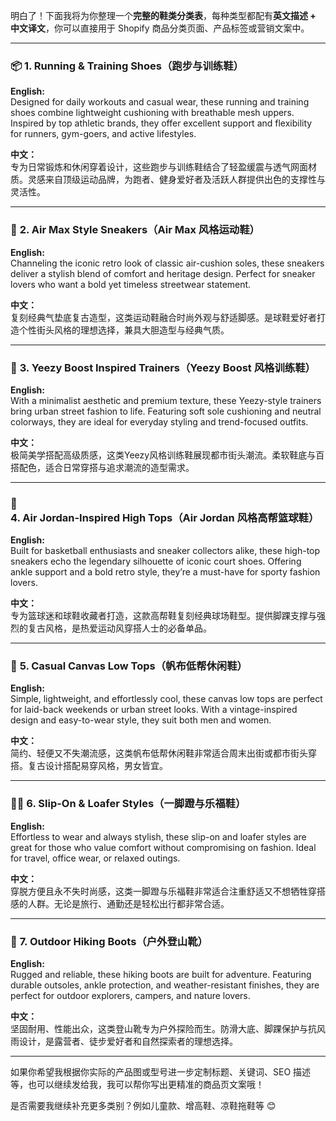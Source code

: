 明白了！下面我将为你整理一个**完整的鞋类分类表**，每种类型都配有**英文描述 + 中文译文**，你可以直接用于 Shopify 商品分类页面、产品标签或营销文案中。

---

### 📦 **1. Running & Training Shoes（跑步与训练鞋）**

**English:**  
Designed for daily workouts and casual wear, these running and training shoes combine lightweight cushioning with breathable mesh uppers. Inspired by top athletic brands, they offer excellent support and flexibility for runners, gym-goers, and active lifestyles.

**中文：**  
专为日常锻炼和休闲穿着设计，这些跑步与训练鞋结合了轻盈缓震与透气网面材质。灵感来自顶级运动品牌，为跑者、健身爱好者及活跃人群提供出色的支撑性与灵活性。

---

### 👟 **2. Air Max Style Sneakers（Air Max 风格运动鞋）**

**English:**  
Channeling the iconic retro look of classic air-cushion soles, these sneakers deliver a stylish blend of comfort and heritage design. Perfect for sneaker lovers who want a bold yet timeless streetwear statement.

**中文：**  
复刻经典气垫底复古造型，这类运动鞋融合时尚外观与舒适脚感。是球鞋爱好者打造个性街头风格的理想选择，兼具大胆造型与经典气质。

---

### 🧢 **3. Yeezy Boost Inspired Trainers（Yeezy Boost 风格训练鞋）**

**English:**  
With a minimalist aesthetic and premium texture, these Yeezy-style trainers bring urban street fashion to life. Featuring soft sole cushioning and neutral colorways, they are ideal for everyday styling and trend-focused outfits.

**中文：**  
极简美学搭配高级质感，这类Yeezy风格训练鞋展现都市街头潮流。柔软鞋底与百搭配色，适合日常穿搭与追求潮流的造型需求。

---

### 🏀 **4. Air Jordan-Inspired High Tops（Air Jordan 风格高帮篮球鞋）**

**English:**  
Built for basketball enthusiasts and sneaker collectors alike, these high-top sneakers echo the legendary silhouette of iconic court shoes. Offering ankle support and a bold retro style, they’re a must-have for sporty fashion lovers.

**中文：**  
专为篮球迷和球鞋收藏者打造，这款高帮鞋复刻经典球场鞋型。提供脚踝支撑与强烈的复古风格，是热爱运动风穿搭人士的必备单品。

---

### 👕 **5. Casual Canvas Low Tops（帆布低帮休闲鞋）**

**English:**  
Simple, lightweight, and effortlessly cool, these canvas low tops are perfect for laid-back weekends or urban street looks. With a vintage-inspired design and easy-to-wear style, they suit both men and women.

**中文：**  
简约、轻便又不失潮流感，这类帆布低帮休闲鞋非常适合周末出街或都市街头穿搭。复古设计搭配易穿风格，男女皆宜。

---

### 🚶‍♂️ **6. Slip-On & Loafer Styles（一脚蹬与乐福鞋）**

**English:**  
Effortless to wear and always stylish, these slip-on and loafer styles are great for those who value comfort without compromising on fashion. Ideal for travel, office wear, or relaxed outings.

**中文：**  
穿脱方便且永不失时尚感，这类一脚蹬与乐福鞋非常适合注重舒适又不想牺牲穿搭感的人群。无论是旅行、通勤还是轻松出行都非常合适。

---

### 🥾 **7. Outdoor Hiking Boots（户外登山靴）**

**English:**  
Rugged and reliable, these hiking boots are built for adventure. Featuring durable outsoles, ankle protection, and weather-resistant finishes, they are perfect for outdoor explorers, campers, and nature lovers.

**中文：**  
坚固耐用、性能出众，这类登山靴专为户外探险而生。防滑大底、脚踝保护与抗风雨设计，是露营者、徒步爱好者和自然探索者的理想选择。

---

如果你希望我根据你实际的产品图或型号进一步定制标题、关键词、SEO 描述等，也可以继续发给我，我可以帮你写出更精准的商品页文案哦！

是否需要我继续补充更多类别？例如儿童款、增高鞋、凉鞋拖鞋等 😊